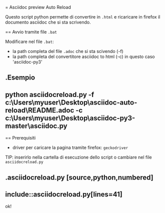 = Asciidoc preview Auto Reload

Questo script python permette di convertire in `.html` e ricaricare in firefox il documento asciidoc che si sta scrivendo.

== Avvio tramite file `.bat`

Modificare nel file `.bat`:

* la path completa del file `.adoc` che si sta scivendo (-f)
* la path completa del convertitore asciidoc to html (-c) in questo caso 'asciidoc-py3'

.Esempio
----
python asciidocreload.py -f c:\Users\myuser\Desktop\asciidoc-auto-reload\README.adoc -c c:\Users\myuser\Desktop\asciidoc-py3-master\asciidoc.py
----

== Prerequisiti

* driver per caricare la pagina tramite firefox: `geckodriver`

TIP: inserirlo nella cartella di esecuzione dello script o cambiare nel file `asciidocreload.py`

.asciidocreload.py
[source,python,numbered]
----
include::asciidocreload.py[lines=41]
----

ok!
